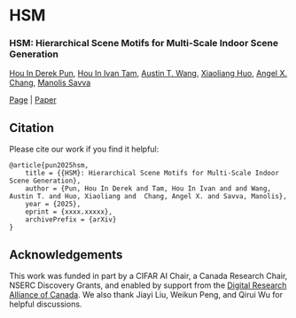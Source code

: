 # HSM

### HSM: Hierarchical Scene Motifs for Multi-Scale Indoor Scene Generation

[Hou In Derek Pun](https://houip.github.io/), [Hou In Ivan Tam](https://iv-t.github.io/), [Austin T. Wang](https://atwang16.github.io/), [Xiaoliang Huo](), [Angel X. Chang](https://angelxuanchang.github.io/), [Manolis Savva](https://msavva.github.io/)

[Page](https://3dlg-hcvc.github.io/hsm/) | [Paper]()

## Citation
Please cite our work if you find it helpful:
```
@article{pun2025hsm,
    title = {{HSM}: Hierarchical Scene Motifs for Multi-Scale Indoor Scene Generation},
    author = {Pun, Hou In Derek and Tam, Hou In Ivan and and Wang, Austin T. and Huo, Xiaoliang and  Chang, Angel X. and Savva, Manolis},
    year = {2025},
    eprint = {xxxx.xxxxx},
    archivePrefix = {arXiv}
}
```

## Acknowledgements
This work was funded in part by a CIFAR AI Chair, a Canada Research Chair, NSERC Discovery Grants, and enabled by support from the [Digital Research Alliance of Canada](https://alliancecan.ca/).
We also thank Jiayi Liu, Weikun Peng, and Qirui Wu for helpful discussions.

